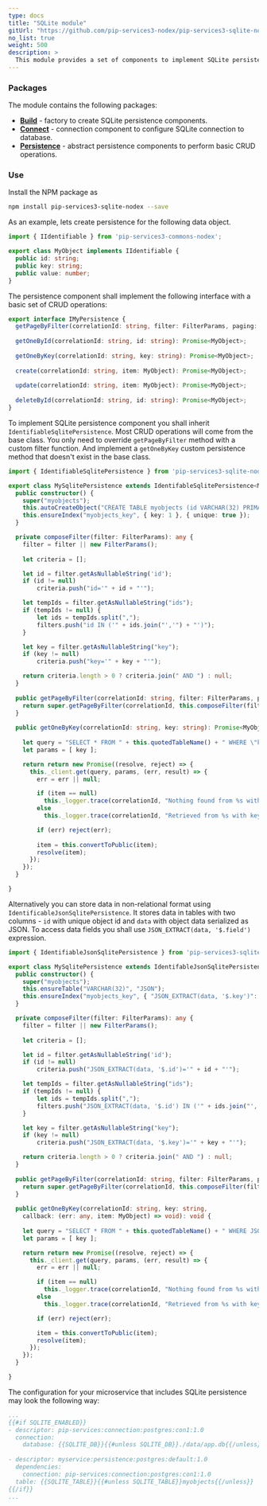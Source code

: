 ```yaml
---
type: docs
title: "SQLite module"
gitUrl: "https://github.com/pip-services3-nodex/pip-services3-sqlite-nodex"
no_list: true
weight: 500
description: > 
  This module provides a set of components to implement SQLite persistence.
---
```


### Packages

The module contains the following packages:
- [**Build**](build) - factory to create SQLite persistence components. 
- [**Connect**](connect) - connection component to configure SQLite connection to database.
- [**Persistence**](persistence) - abstract persistence components to perform basic CRUD operations.


### Use

Install the NPM package as
```bash
npm install pip-services3-sqlite-nodex --save
```

As an example, lets create persistence for the following data object.

```typescript
import { IIdentifiable } from 'pip-services3-commons-nodex';

export class MyObject implements IIdentifiable {
  public id: string;
  public key: string;
  public value: number;
}
```

The persistence component shall implement the following interface with a basic set of CRUD operations:

```typescript
export interface IMyPersistence {
  getPageByFilter(correlationId: string, filter: FilterParams, paging: PagingParams): Promise<DataPage<MyObject>>;
    
  getOneById(correlationId: string, id: string): Promise<MyObject>;
    
  getOneByKey(correlationId: string, key: string): Promise<MyObject>;
    
  create(correlationId: string, item: MyObject): Promise<MyObject>;
    
  update(correlationId: string, item: MyObject): Promise<MyObject>;
    
  deleteById(correlationId: string, id: string): Promise<MyObject>;
}
```

To implement SQLite persistence component you shall inherit `IdentifiableSqlitePersistence`. 
Most CRUD operations will come from the base class. You only need to override `getPageByFilter` method with a custom filter function.
And implement a `getOneByKey` custom persistence method that doesn't exist in the base class.

```typescript
import { IdentifiableSqlitePersistence } from 'pip-services3-sqlite-nodex';

export class MySqlitePersistence extends IdentifableSqlitePersistence<MyObject, string> {
  public constructor() {
    super("myobjects");
    this.autoCreateObject("CREATE TABLE myobjects (id VARCHAR(32) PRIMARY KEY, key VARCHAR(50), value TEXT");
    this.ensureIndex("myobjects_key", { key: 1 }, { unique: true });
  }

  private composeFilter(filter: FilterParams): any {
    filter = filter || new FilterParams();
    
    let criteria = [];

    let id = filter.getAsNullableString('id');
    if (id != null)
        criteria.push("id='" + id + "'");

    let tempIds = filter.getAsNullableString("ids");
    if (tempIds != null) {
        let ids = tempIds.split(",");
        filters.push("id IN ('" + ids.join("','") + "')");
    }

    let key = filter.getAsNullableString("key");
    if (key != null)
        criteria.push("key='" + key + "'");

    return criteria.length > 0 ? criteria.join(" AND ") : null;
  }
  
  public getPageByFilter(correlationId: string, filter: FilterParams, paging: PagingParams): Promise<DataPage<MyObject>> {
    return super.getPageByFilter(correlationId, this.composeFilter(filter), paging, "id", null);
  }  
  
  public getOneByKey(correlationId: string, key: string): Promise<MyObject> {
    
    let query = "SELECT * FROM " + this.quotedTableName() + " WHERE \"key\"=?";
    let params = [ key ];

    return return new Promise((resolve, reject) => {
      this._client.get(query, params, (err, result) => {
        err = err || null;

        if (item == null)
          this._logger.trace(correlationId, "Nothing found from %s with key = %s", this._tableName, key);
        else
          this._logger.trace(correlationId, "Retrieved from %s with key = %s", this._tableName, key);

        if (err) reject(err);
        
        item = this.convertToPublic(item);
        resolve(item);
      });
    });
  }

}
```

Alternatively you can store data in non-relational format using `IdentificableJsonSqlitePersistence`.
It stores data in tables with two columns - `id` with unique object id and `data` with object data serialized as JSON.
To access data fields you shall use `JSON_EXTRACT(data, '$.field')` expression.

```typescript
import { IdentifiableJsonSqlitePersistence } from 'pip-services3-sqlite-nodex';

export class MySqlitePersistence extends IdentifableJsonSqlitePersistence<MyObject, string> {
  public constructor() {
    super("myobjects");
    this.ensureTable("VARCHAR(32)", "JSON");
    this.ensureIndex("myobjects_key", { "JSON_EXTRACT(data, '$.key')": 1 }, { unique: true });
  }

  private composeFilter(filter: FilterParams): any {
    filter = filter || new FilterParams();
    
    let criteria = [];

    let id = filter.getAsNullableString('id');
    if (id != null)
        criteria.push("JSON_EXTRACT(data, '$.id')='" + id + "'");

    let tempIds = filter.getAsNullableString("ids");
    if (tempIds != null) {
        let ids = tempIds.split(",");
        filters.push("JSON_EXTRACT(data, '$.id') IN ('" + ids.join("','") + "')");
    }

    let key = filter.getAsNullableString("key");
    if (key != null)
        criteria.push("JSON_EXTRACT(data, '$.key')='" + key + "'");

    return criteria.length > 0 ? criteria.join(" AND ") : null;
  }
  
  public getPageByFilter(correlationId: string, filter: FilterParams, paging: PagingParams): Promise<DataPage<MyObject>> {
    return super.getPageByFilter(correlationId, this.composeFilter(filter), paging, "id", null);
  }  
  
  public getOneByKey(correlationId: string, key: string,
    callback: (err: any, item: MyObject) => void): void {
    
    let query = "SELECT * FROM " + this.quotedTableName() + " WHERE JSON_EXTRACT(data, '$.key')=?";
    let params = [ key ];

    return return new Promise((resolve, reject) => {
      this._client.get(query, params, (err, result) => {
        err = err || null;

        if (item == null)
          this._logger.trace(correlationId, "Nothing found from %s with key = %s", this._tableName, key);
        else
          this._logger.trace(correlationId, "Retrieved from %s with key = %s", this._tableName, key);

        if (err) reject(err);

        item = this.convertToPublic(item);
        resolve(item);
      });
    });
  }

}
```

The configuration for your microservice that includes SQLite persistence may look the following way:

```yaml
...
{{#if SQLITE_ENABLED}}
- descriptor: pip-services:connection:postgres:con1:1.0
  connection:
    database: {{SQLITE_DB}}{{#unless SQLITE_DB}}./data/app.db{{/unless}}
    
- descriptor: myservice:persistence:postgres:default:1.0
  dependencies:
    connection: pip-services:connection:postgres:con1:1.0
  table: {{SQLITE_TABLE}}{{#unless SQLITE_TABLE}}myobjects{{/unless}}
{{/if}}
...
```
